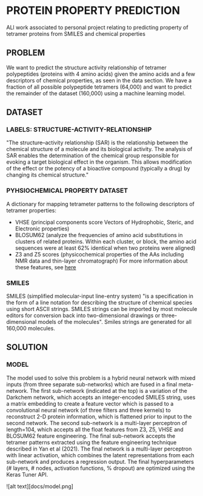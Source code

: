 # PROTEIN PROPERTY PREDICTION

ALl work associated to personal project relating to predicting property of tetramer proteins from SMILES and chemical properties

## PROBLEM
We want to predict the structure activity relationship of tetramer polypeptides (proteins with 4 amino acids) given the amino acids and a few descriptors of chemical properties, as seen in the data section. We have a fraction of all possible polypeptide tetramers (64,000) and want to predict the remainder of the dataset (160,000) using a machine learning model. 

## DATASET

### LABELS: STRUCTURE-ACTIVITY-RELATIONSHIP
"The structure–activity relationship (SAR) is the relationship between the chemical structure of a molecule and its biological activity. The analysis of SAR enables the determination of the chemical group responsible for evoking a target biological effect in the organism. This allows modification of the effect or the potency of a bioactive compound (typically a drug) by changing its chemical structure."

### PYHSIOCHEMICAL PROPERTY DATASET
A dictionary for mapping tetrameter patterns to the following descriptors of tetramer properties:
* VHSE (principal components score Vectors of Hydrophobic, Steric, and Electronic properties) 
* BLOSUM62 (analyze the frequencies of amino acid substitutions in clusters of related proteins. Within each cluster, or block, the amino acid sequences were at least 62% identical when two proteins were aligned) 
* Z3 and Z5 scores (physicochemical properties of the AAs including NMR data and thin-layer chromatograph) 
For more information about these features, see [here](https://bmcbioinformatics.biomedcentral.com/articles/10.1186/s12859-020-03546-x)

### SMILES
SMILES (simplified molecular-input line-entry system) "is a specification in the form of a line notation for describing the structure of chemical species using short ASCII strings. SMILES strings can be imported by most molecule editors for conversion back into two-dimensional drawings or three-dimensional models of the molecules". Smiles strings are generated for all 160,000 molecules.


## SOLUTION

### MODEL 

The model used to solve this problem is a hybrid neural network with mixed inputs (from three separate sub-networks) which are fused in a final meta-network. The first sub-network (indicated at the top) is a variation of the Darkchem network, which accepts an integer-encoded SMILES string, uses a matrix embedding to create a feature vector which is passed to a convolutional neural network (of three filters and three kernels) to reconstruct 2-D protein information, which is flattened prior to input to the second network. The second sub-network is a multi-layer perceptron of length=104, which accepts all the float features from Z3, Z5, VHSE and BLOSUM62 feature engineering. The final sub-network accepts the tetramer patterns extracted using the feature engineering technique described in Yan et al (2021). The final network is a multi-layer perceptron with linear activation, which combines the latent representations from each sub-network and produces a regression output. The final hyperparameters (# layers, # nodes, activation functions, % dropout) are optimized using the Keras Tuner API.

![alt text][docs/model.png]

